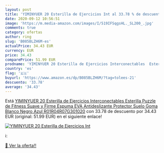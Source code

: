 ```yaml
---
layout: post
title: 'YIMINYUER 20 Esterilla de Ejercicios Int al 33.78 % de descuento'
date: 2020-09-12 10:56:51
image: 'https://m.media-amazon.com/images/I/519IFSqgsHL._SL200_.jpg'
comments: true
category: ofertas
author: ring
slug: 'B085BLZH6M-es'
actualPrice: 34.43 EUR
currency: EUR
price: 34.43
comparePrice: 51.99 EUR
prodname: 'YIMINYUER 20 Esterilla de Ejercicios Interconectables  Esterilla Puzzle de Fitness  Suave y Firme Espuma EVA  Antideslizante Protector Suelo Goma Blanco Negro Azul R01R04R07G301020'
country: 'es'
flag: '🇪🇸'
buyurl: 'https://www.amazon.es/dp/B085BLZH6M/?tag=tolees-21'
descuento: '33.78'
average: '34.43'
---
```


Está [YIMINYUER 20 Esterilla de Ejercicios Interconectables  Esterilla Puzzle de Fitness  Suave y Firme Espuma EVA  Antideslizante Protector Suelo Goma Blanco Negro Azul R01R04R07G301020](https://www.amazon.es/dp/B085BLZH6M/?tag=tolees-21) con 33.78 de descuento por 34.43 EUR (original: 51.99 EUR) en el siguiente enlace!

[![YIMINYUER 20 Esterilla de Ejercicios Int](https://m.media-amazon.com/images/I/519IFSqgsHL._SL200_.jpg)](https://www.amazon.es/dp/B085BLZH6M/?tag=tolees-21)

ℹ️:


[🛒 Ver la oferta!!](https://www.amazon.es/dp/B085BLZH6M/?tag=tolees-21)
